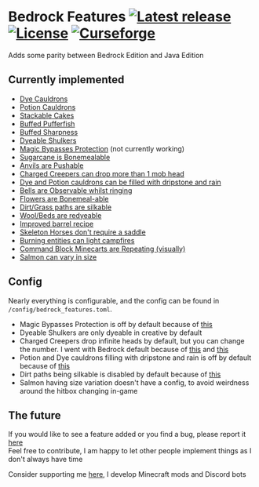 # Bedrock Features [![Latest release](https://img.shields.io/github/v/release/Micalobia/Bedrock-Features?style=flat-square)](https://github.com/Micalobia/Bedrock-Features/releases/latest) [![License](https://img.shields.io/github/license/Micalobia/Bedrock-Features?style=flat-square)](https://github.com/Micalobia/Bedrock-Features/blob/latest/LICENSE) [![Curseforge](https://cf.way2muchnoise.eu/full_568238_downloads.svg?badge_style=flat)](https://www.curseforge.com/minecraft/mc-mods/bedrock-features) <br/>

Adds some parity between Bedrock Edition and Java Edition

## Currently implemented

- [Dye Cauldrons](https://minecraft.fandom.com/wiki/Cauldron#Applying_dye_to_cauldron_water)
- [Potion Cauldrons](https://minecraft.fandom.com/wiki/Cauldron#Filling_cauldrons_with_potions)
- [Stackable Cakes](https://minecraft.fandom.com/wiki/Cake)
- [Buffed Pufferfish](https://minecraft.fandom.com/wiki/Pufferfish_(item)#Food)
- [Buffed Sharpness](https://minecraft.fandom.com/wiki/Sharpness#Usage)
- [Dyeable Shulkers](https://minecraft.fandom.com/wiki/Shulker#Dyeing)
- [Magic Bypasses Protection](https://minecraft.fandom.com/wiki/Protection#cite_ref-1) (not currently working)
- [Sugarcane is Bonemealable](https://minecraft.fandom.com/wiki/Sugar_Cane#Farming)
- [Anvils are Pushable](https://minecraft.fandom.com/wiki/Anvil#Falling_anvils)
- [Charged Creepers can drop more than 1 mob head](https://minecraft.fandom.com/wiki/Creeper#Charged_creeper)
- [Dye and Potion cauldrons can be filled with dripstone and rain](https://bugs.mojang.com/browse/MCPE-134433)
- [Bells are Observable whilst ringing](https://minecraft.fandom.com/wiki/Bell#Block_states)
- [Flowers are Bonemeal-able](https://minecraft.fandom.com/wiki/Flower#Post-generation)
- [Dirt/Grass paths are silkable](https://minecraft.fandom.com/wiki/Dirt_Path#Breaking)
- [Wool/Beds are redyeable](https://minecraft.fandom.com/wiki/Wool#Crafting)
- [Improved barrel recipe](https://minecraft.fandom.com/wiki/Barrel#Crafting)
- [Skeleton Horses don't require a saddle](https://minecraft.fandom.com/wiki/Skeleton_Horse#Riding)
- [Burning entities can light campfires](https://minecraft.fandom.com/wiki/Campfire#Usage)
- [Command Block Minecarts are Repeating (visually)](https://minecraft.fandom.com/wiki/Minecart_with_Command_Block)
- [Salmon can vary in size](https://minecraft.fandom.com/wiki/Salmon#Bedrock_Edition)

## Config

Nearly everything is configurable, and the config can be found in `/config/bedrock_features.toml`.

- Magic Bypasses Protection is off by default because of [this](https://bugs.mojang.com/browse/MCPE-40651)
- Dyeable Shulkers are only dyeable in creative by default
- Charged Creepers drop infinite heads by default, but you can change the number. I went with Bedrock default because
  of [this](https://bugs.mojang.com/browse/MC-63534) and [this](https://bugs.mojang.com/browse/MCPE-18599)
- Potion and Dye cauldrons filling with dripstone and rain is off by default because
  of [this](https://bugs.mojang.com/browse/MCPE-134433)
- Dirt paths being silkable is disabled by default because of [this](https://bugs.mojang.com/browse/MCPE-10482)
- Salmon having size variation doesn't have a config, to avoid weirdness around the hitbox changing in-game

## The future

If you would like to see a feature added or you find a bug, please report
it [here](https://github.com/Micalobia/Bedrock-Features/issues) <br/>
Feel free to contribute, I am happy to let other people implement things as I don't always have time

Consider supporting me [here](https://www.buymeacoffee.com/Micalobia), I develop Minecraft mods and Discord bots